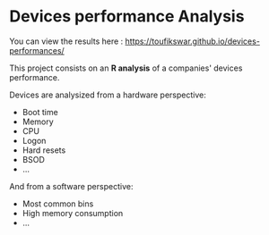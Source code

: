 # Devices performance Analysis

You can view the results here : https://toufikswar.github.io/devices-performances/

This project consists on an **R analysis** of a companies' devices performance.

Devices are analysized from a hardware perspective:
- Boot time
- Memory
- CPU
- Logon
- Hard resets
- BSOD
- ...

And from a software perspective:
- Most common bins
- High memory consumption 
- ...
